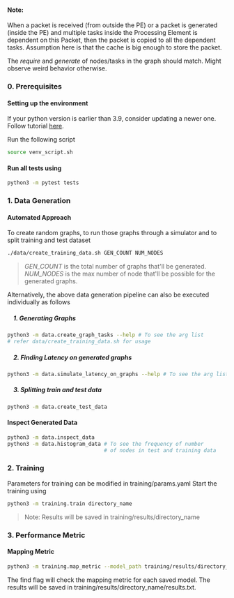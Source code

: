 #### Note:
When a packet is received (from outside the PE) or a packet is generated (inside the PE) and multiple tasks
inside the Processing Element is dependent on this Packet, then the packet is copied to all the dependent
tasks. Assumption here is that the cache is big enough to store the packet.  

The *require* and *generate* of nodes/tasks in the graph should match. Might observe weird behavior otherwise. 

### 0. Prerequisites
#### Setting up the environment 
If your python version is earlier than 3.9, consider updating a newer one. Follow tutorial [here](https://docs.python-guide.org/starting/install3/linux/#install3-linux). 


Run the following script 
```bash 
source venv_script.sh 
```

#### Run all tests using
```bash
python3 -m pytest tests
```

### 1. Data Generation
#### Automated Approach
To create random graphs, to run those graphs through a simulator and to split training and test dataset
```bash
./data/create_training_data.sh GEN_COUNT NUM_NODES
```
> *GEN_COUNT* is the total number of graphs that'll be generated.  
> *NUM_NODES* is the max number of node that'll be possible for the generated graphs. 

Alternatively, the above data generation pipeline can also be executed individually as follows 
##### &emsp;1. Generating Graphs
```bash
python3 -m data.create_graph_tasks --help # To see the arg list
# refer data/create_training_data.sh for usage
```

##### &emsp;2. Finding Latency on generated graphs
```bash
python3 -m data.simulate_latency_on_graphs --help # To see the arg list
```

##### &emsp;3. Splitting train and test data
```bash
python3 -m data.create_test_data
```

#### Inspect Generated Data
```bash
python3 -m data.inspect_data
python3 -m data.histogram_data # To see the frequency of number
                               # of nodes in test and training data
```

### 2. Training
Parameters for training can be modified in training/params.yaml
Start the training using
```bash
python3 -m training.train directory_name
```
> Note: Results will be saved in training/results/directory_name 

### 3. Performance Metric 
#### Mapping Metric 

```bash
python3 -m training.map_metric --model_path training/results/directory_name --find
```
The find flag will check the mapping metric for each saved model. The results will be saved
in training/results/directory_name/results.txt. 



